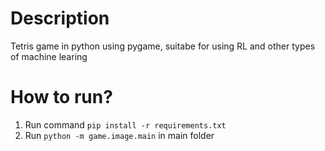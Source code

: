 # Description

Tetris game in python using pygame, suitabe for using RL and other types of machine learing

# How to run?

1. Run command ```pip install -r requirements.txt ```
1. Run ```python -m game.image.main``` in main folder 

